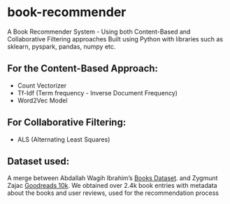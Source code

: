 # book-recommender
A Book Recommender System - Using both Content-Based and Collaborative Filtering approaches
Built using Python with libraries such as sklearn, pyspark, pandas, numpy etc.

## For the Content-Based Approach:
- Count Vectorizer
- Tf-Idf (Term frequency - Inverse Document Frequency)
- Word2Vec Model

## For Collaborative Filtering:
- ALS (Alternating Least Squares)

## Dataset used: 
A merge between Abdallah Wagih Ibrahim’s [Books Dataset](https://www.kaggle.com/datasets/abdallahwagih/books-dataset/data). and Zygmunt Zajac [Goodreads 10k](https://github.com/zygmuntz/goodbooks-10k).
We obtained over 2.4k book entries with metadata about the books and user reviews, used for the recommendation process
